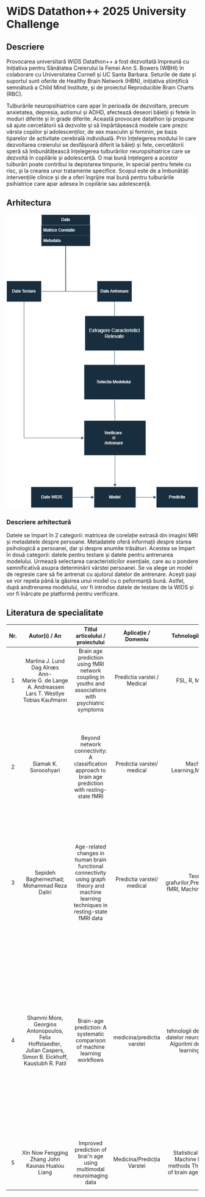 # WiDS Datathon++ 2025 University Challenge
## Descriere
Provocarea universitară WiDS Datathon++ a fost dezvoltată împreună cu Inițiativa pentru Sănătatea Creierului la Femei Ann S. Bowers (WBHI) în colaborare cu Universitatea Cornell și UC Santa Barbara. Seturile de date și suportul sunt oferite de Healthy Brain Network (HBN), inițiativa științifică semnătură a Child Mind Institute, și de proiectul Reproducible Brain Charts (RBC).

Tulburările neuropsihiatrice care apar în perioada de dezvoltare, precum anxietatea, depresia, autismul și ADHD, afectează deseori băieții și fetele în moduri diferite și în grade diferite. Această provocare datathon își propune să ajute cercetătorii să dezvolte și să împărtășească modele care prezic vârsta copiilor și adolescenților, de sex masculin și feminin, pe baza tiparelor de activitate cerebrală individuală. Prin înțelegerea modului în care dezvoltarea creierului se desfășoară diferit la băieți și fete, cercetătorii speră să îmbunătățească înțelegerea tulburărilor neuropsihiatrice care se dezvoltă în copilărie și adolescență. O mai bună înțelegere a acestor tulburări poate contribui la depistarea timpurie, în special pentru fetele cu risc, și la crearea unor tratamente specifice. Scopul este de a îmbunătăți intervențiile clinice și de a oferi îngrijire mai bună pentru tulburările psihiatrice care apar adesea în copilărie sau adolescență.

## Arhitectura
![Diagrama](documente/Diagrama.png)

### Descriere arhitectură
Datele se împart în 2 categorii: matricea de corelație extrasă din imagini MRI și metadatele despre persoane. Metadatele oferă informații despre starea psihologică a persoanei, dar și despre anumite trăsături. Acestea se împart în două categorii: datele pentru testare și datele pentru antrenarea modelului. Urmează selectarea caracteristicilor esențiale, care au o pondere semnificativă asupra determinării vârstei persoanei. Se va alege un model de regresie care să fie antrenat cu ajutorul datelor de antrenare. Acești pași se vor repeta până la găsirea unui model cu o peformanță bună. Astfel, după andtrenarea modelului, vor fi introdse datele de testare de la WIDS și vor fi înărcate pe platformă pentru verificare.

## Literatura de specialitate

| Nr. | Autor(i) / An | Titlul articolului / proiectului | Aplicație / Domeniu | Tehnologii utilizate | Metodologie / Abordare | Rezultate | Limitări | Comentarii suplimentare |
|:---:|:-------------:|:--------------------------------:|:-------------------:|:--------------------:|:----------------------:|:---------:|:--------:|:-----------------------:|
| 1 | Martina&nbsp;J.&nbsp;Lund <br> Dag&nbsp;Alnæs <br> Ann-Marie&nbsp;G.&nbsp;de&nbsp;Lange <br> &nbsp;A.&nbsp;Andreassen <br> Lars&nbsp;T.&nbsp;Westlye <br> Tobias&nbsp;Kaufmann | Brain age prediction using fMRI network coupling in youths and associations with psychiatric symptoms | Predictia varstei / Medical | FSL, R, MATLAB | Metode de avansare preprocesare, Shrinkage Estimation of Regression Coefficients, modele de regresie liniara | Performanta r=0.54 | Pacienti cu caracteristici lipsa |    |
| 2 | Siamak K. Sorooshyari | Beyond network connectivity: A classification approach to brain age prediction with resting-state fMRI | Predictia varstei/ medical | Machine Learning,MATLAB,R | SVM (Support Vector Machine) cu kernel liniar; Pentru validarea rezultatelor, s-au folosit tehnici de leave-one-out cross-validation și Monte Carlo sampling cu 1000 de iterații pentru 42 de regiuni extrase de interes. | AR=0.633 | Lipsa Tehnicilor de Armonizare, Spațiul Caracteristicilor Nu a fost Optimizat | |
| 3 | Sepideh Baghernezhad; Mohammad Reza Daliri | Age-related changes in human brain functional connectivity using graph theory and machine learning techniques in resting-state fMRI data | Predictia varstei/ medical | Teoria grafurilor,Preprocesarea fMRI, Machine Learning | Păstrarea celor mai puternice conexiuni pentru a elimina zgomotul, creând rețele sparte pentru comparații între grupuri. Selectarea trăsăturilor folosind Fisher score și testul Kruskal-Wallis, urmat de clasificare prin SVM, DT și KNN, cu validare K-fold. | acuratețea de 82,2% | Utilizarea unui singur set de date, Posibile erori de clasificare, Dimensiunea redusă a eșantionului | |
| 4 | Shammi More, Georgios Antonopoulos, Felix Hoffstaedter, Julian Caspers, Simon B. Eickhoff, Kaustubh R. Patil | Brain-age prediction: A systematic comparison of machine learning workflows | medicina/predictia varstei | tehnologii de achiziție a datelor neuroimagistice, Algoritmi de machine learning, PCA | Pentru comparația cu modelul brainageR, s-a folosit un alt set de preprocesare bazat pe SPM12, care oferă segmentări similare. În vederea reducerii dimensionalității și pentru a obține reprezentări relevante din datele de neuroimagistică, s-au folosit două strategii principale: Voxel-wise GMV si Parcel-based GMV. Evaluarea Performanței | acuratețe ridicată, cu o eroare medie absolută (MAE) între 3,9 și 4,8 ani | Limitările algoritmilor, Evaluarea limitată a tehnologiilor de deep learning, Dimensionalitatea ridicată a datelor neuroimagistice | |
| 5 | Xin Now Fengging Zhang John Kaunas Hualou Liang | Improved prediction of brai'n age using multimodal neuroimaging data | Medicina/Predicția Varstei | Statistical analysis Machine learning methods The rationale of brain age prediction | Statistical analysis, Machine learning methods, The rationale of brain age prediction | R2 = .774, MAE = 1.384 | Corelația slabă între vârsta cronologică și vârsta creierului, Calitatea diferita a imaginilor | |
